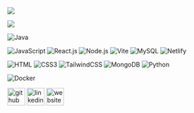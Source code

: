 <div>
  <img src="[https://giphy.com/embed/Tz30dcgKE3GCTYpxol](https://media.giphy.com/media/Tz30dcgKE3GCTYpxol/giphy.gif)" />
</div>


![](https://github.com/milesreng/milesreng/blob/main/github%20readme%20banner%20green.png?raw=true)



![Java](https://img.shields.io/badge/Java-F7DF1E?style=flat-square&logo=java&logoColor=black)


![JavaScript](https://img.shields.io/badge/JavaScript-F7DF1E?style=flat-square&logo=javascript&logoColor=black)
![React.js](https://img.shields.io/badge/React.js-0081CB?style=flat-square&logo=react&logoColor=61DAFB)
![Node.js](https://img.shields.io/badge/Node.js-43853D?style=flat-square&logo=node.js&logoColor=white)
![Vite](https://img.shields.io/badge/Vite-593D88?style=flat-square&logo=vite&logoColor=white)
![MySQL](https://img.shields.io/badge/MySQL-005C84?style=flat-square&logo=mysql&logoColor=white)
![Netlify](https://img.shields.io/badge/Netlify-00C7B7?style=flat-square&logo=netlify&logoColor=white)


![HTML](https://img.shields.io/badge/HTML5-E34F26?style=flat-square&logo=html5&logoColor=white)
![CSS3](https://img.shields.io/badge/CSS3-1572B6?style=flat-square&logo=css3&logoColor=white)
![TailwindCSS](https://img.shields.io/badge/Tailwind_CSS-38B2AC?style=flat-square&logo=tailwind-css&logoColor=white)
![MongoDB](https://img.shields.io/badge/MongoDB-00C7B7?style=flat-square&logo=mongoDB&logoColor=white)
![Python](https://img.shields.io/badge/Python-3776AB?style=flat-square&logo=python&logoColor=white)

![Docker](https://img.shields.io/badge/Docker-0CC1F3?style=flat-square&logo=docker&logoColor=white)


[<img src='https://cdn.jsdelivr.net/npm/simple-icons@3.0.1/icons/github.svg' alt='github' height='40'>](https://github.com/milesreng)  [<img src='https://cdn.jsdelivr.net/npm/simple-icons@3.0.1/icons/linkedin.svg' alt='linkedin' height='40'>](https://www.linkedin.com/in/milesreng/)  [<img src='https://cdn.jsdelivr.net/npm/simple-icons@3.0.1/icons/icloud.svg' alt='website' height='40'>](milesreng.github.io)  

